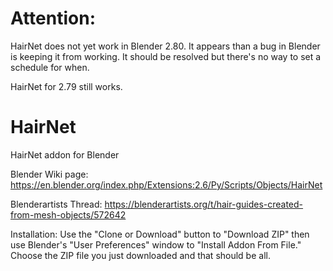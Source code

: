 # Attention:
HairNet does not yet work in Blender 2.80. It appears than a bug in Blender is keeping it from working. It should be resolved but there's no way to set a schedule for when.

HairNet for 2.79 still works.

# HairNet
HairNet addon for Blender

Blender Wiki page:
https://en.blender.org/index.php/Extensions:2.6/Py/Scripts/Objects/HairNet

Blenderartists Thread:
https://blenderartists.org/t/hair-guides-created-from-mesh-objects/572642

Installation:
Use the "Clone or Download" button to "Download ZIP" then use Blender's "User Preferences" window to "Install Addon From File." Choose the ZIP file you just downloaded and that should be all.
